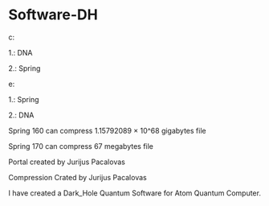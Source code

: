 # Software-DH

c:

1.: DNA

2.: Spring

e:

1.: Spring

2.: DNA


Spring 160 can compress 1.15792089 × 10^68 gigabytes file

Spring 170 can compress 67 megabytes file

Portal created by Jurijus Pacalovas 

Compression Crated by Jurijus Pacalovas

I have created a Dark_Hole Quantum Software for Atom Quantum Computer. 
